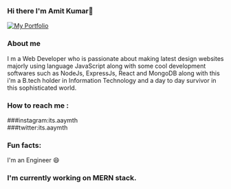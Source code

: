 ### Hi there I'm Amit Kumar👋
[![My Portfolio](https://media.giphy.com/media/Xd7ngMQTF3NyGBKRDO/giphy.gif)](https://media.giphy.com/media/Xd7ngMQTF3NyGBKRDO/giphy.gif)

<!--
**itsaamyth/itsaamyth** is a ✨ _special_ ✨ repository because its `README.md` (this file) appears on your GitHub profile.

Here are some ideas to get you started:

- 🔭 I’m currently working on ...
- 🌱 I’m currently learning ...
- 👯 I’m looking to collaborate on ...
- 🤔 I’m looking for help with ...
- 💬 Ask me about ...
- 📫 How to reach me: ...
- 😄 Pronouns: ...
- ⚡ Fun fact: ...
-->
### About me
I m a Web Developer who is passionate about making latest design websites majorly using language JavaScript along with some cool development softwares such as NodeJs, ExpressJs, React and MongoDB along with this i'm a B.tech holder in Information Technology and a day to day survivor in this sophisticated world.

### How to reach me :
###instagram:its.aaymth <br>
###twitter:its.aaymth

### Fun facts:
I'm an Engineer 😄

### I'm currently working on MERN stack.



